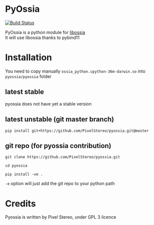 # PyOssia
[![Build Status](https://travis-ci.org/PixelStereo/pyossia.svg?branch=master)](https://travis-ci.org/PixelStereo/pyossia)    
    
PyOssia is a python module for [libossia](http://github.com/OSSIA/libossia)    
It will use libossia thanks to pybind11    

# Installation

You need to copy manually ```ossia_python.cpython-36m-darwin.so``` into ```pyossia/pyossia``` folder    

## latest stable
pyossia does not have yet a stable version

## latest unstable (git master branch)
`pip install git+https://github.com/PixelStereo/pyossia.git@master`    

## git repo (for pyossia contribution)    

```git clone https://github.com/PixelStereo/pyossia.git```

```cd pyossia    ```

```pip install -ve .```

```-e``` option will just add the git repo to your python path

# Credits

Pyossia is written by Pixel Stereo, under GPL 3 licence
